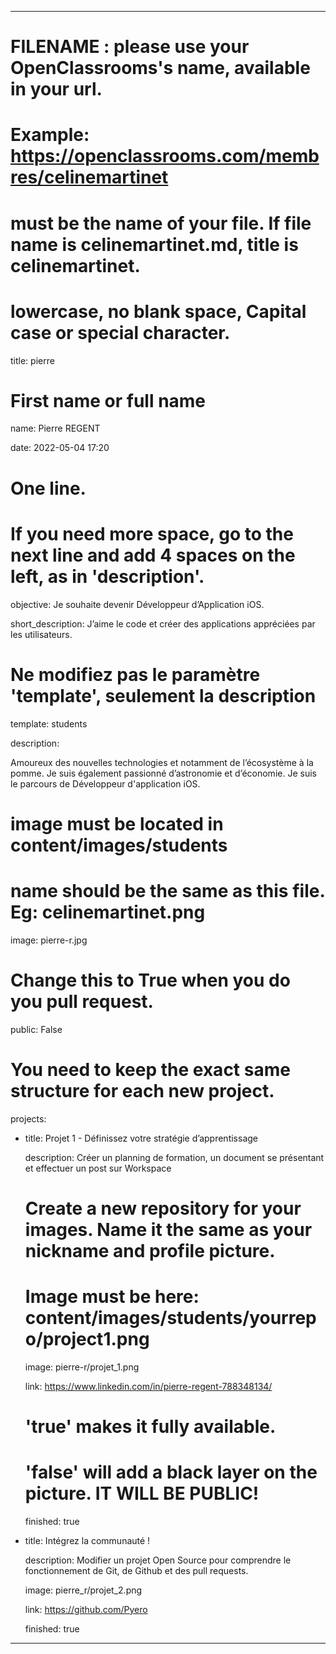 ---


# FILENAME : please use your OpenClassrooms's name, available in your url.

# Example: https://openclassrooms.com/membres/celinemartinet

# must be the name of your file. If file name is celinemartinet.md, title is celinemartinet.

# lowercase, no blank space, Capital case or special character.

title: pierre


# First name or full name

name: Pierre REGENT

date: 2022-05-04 17:20


# One line.

# If you need more space, go to the next line and add 4 spaces on the left, as in 'description'.

objective: Je souhaite devenir Développeur d’Application iOS.

short_description: J’aime le code et créer des applications appréciées par les utilisateurs.


# Ne modifiez pas le paramètre 'template', seulement la description

template: students

description:

Amoureux des nouvelles technologies et notamment de l’écosystème à la pomme. Je suis également passionné d’astronomie et d’économie. Je suis le parcours de Développeur d'application iOS.
    


# image must be located in content/images/students

# name should be the same as this file. Eg: celinemartinet.png

image: pierre-r.jpg


# Change this to True when you do you pull request.

public: False


# You need to keep the exact same structure for each new project.

projects:

  - title: Projet 1 - Définissez votre stratégie d’apprentissage

    description: Créer un planning de formation, un document se présentant et effectuer un post sur Workspace  

    # Create a new repository for your images. Name it the same as your nickname and profile picture.

    # Image must be here: content/images/students/yourrepo/project1.png

    image: pierre-r/projet_1.png

    link: https://www.linkedin.com/in/pierre-regent-788348134/

    # 'true' makes it fully available.

    # 'false' will add a black layer on the picture. IT WILL BE PUBLIC!

    finished: true

  - title: Intégrez la communauté !

    description: Modifier un projet Open Source pour comprendre le fonctionnement de Git, de Github et des pull requests. 

    image: pierre_r/projet_2.png

    link: https://github.com/Pyero

    finished: true

 ---
